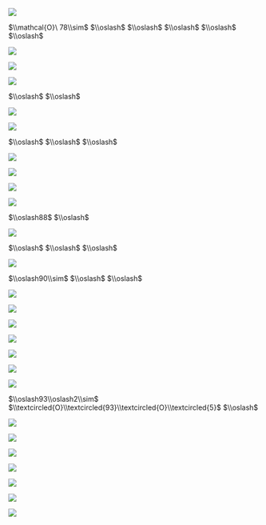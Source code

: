 ![](https://www.nta.go.jp/tmp/7a9232ab-9ed3-4250-924f-c332474c8d1a/images/504d3b3b9e1627075cc7a08f21d4c9852c357223a1d9e0f52b3a3cbc5ef1cda7.jpg)

$\\mathcal{O}\ 78\\sim$ $\\oslash$ $\\oslash$ $\\oslash$ $\\oslash$ $\\oslash$

![](https://www.nta.go.jp/tmp/7a9232ab-9ed3-4250-924f-c332474c8d1a/images/8811bd6c31ff401c54591d58034f3a7d1d98319e04ccccfb6c51687f40b5f2d6.jpg)

![](https://www.nta.go.jp/tmp/7a9232ab-9ed3-4250-924f-c332474c8d1a/images/89995b2878d2e4306a4f25f20b0f4503a6afd444ebcf2151ec0ae4cb6d4e4f7a.jpg)

![](https://www.nta.go.jp/tmp/7a9232ab-9ed3-4250-924f-c332474c8d1a/images/8c3287e0024ba9b035610ecfe96915569a0527bc2734934e366b9c4b2aaa963f.jpg)

$\\oslash$ $\\oslash$

![](https://www.nta.go.jp/tmp/7a9232ab-9ed3-4250-924f-c332474c8d1a/images/6ce515b330d02474d129a2e313f4324cd927e3c0f3ba85ad509495fc9ab1fa66.jpg)

![](https://www.nta.go.jp/tmp/7a9232ab-9ed3-4250-924f-c332474c8d1a/images/685a29d26d502094904604d01b74665457e2ed9876bdc0f9231109d94db541dc.jpg)

$\\oslash$ $\\oslash$ $\\oslash$

![](https://www.nta.go.jp/tmp/7a9232ab-9ed3-4250-924f-c332474c8d1a/images/b738b99927045fe2355ad3c1a8c67aff6387ef248463df80ef1f7cf7fff34386.jpg)

![](https://www.nta.go.jp/tmp/7a9232ab-9ed3-4250-924f-c332474c8d1a/images/70a10463fbfc9e58bae95368b3accf79d5435d154a998c3e7811960148e69424.jpg)

![](https://www.nta.go.jp/tmp/7a9232ab-9ed3-4250-924f-c332474c8d1a/images/2bc7ddc0cb81d2ff16a51d1c286d444a091c8b8c1c6698cfb11138f50191e1d3.jpg)

![](https://www.nta.go.jp/tmp/7a9232ab-9ed3-4250-924f-c332474c8d1a/images/eb5b9b67c96bee6793646194b5c4efa94129a1b1a7b9315864023d424035e683.jpg)

$\\oslash88$ $\\oslash$

![](https://www.nta.go.jp/tmp/7a9232ab-9ed3-4250-924f-c332474c8d1a/images/956537dc3dad91609ba3ed23f1c9029c4d65b7cc0e4edfc7ac230045d4dde7cf.jpg)

$\\oslash$ $\\oslash$ $\\oslash$

![](https://www.nta.go.jp/tmp/7a9232ab-9ed3-4250-924f-c332474c8d1a/images/84eb9bf441e3d76c234b72bead25b96015322b3d05d69e74b2fb3e834415ff5d.jpg)

$\\oslash90\\sim$ $\\oslash$ $\\oslash$

![](https://www.nta.go.jp/tmp/7a9232ab-9ed3-4250-924f-c332474c8d1a/images/1243e3981c6e6d7cb688ee6b6f1596694b3386f9c54ed7fc1e5fde57464b1c18.jpg)

![](https://www.nta.go.jp/tmp/7a9232ab-9ed3-4250-924f-c332474c8d1a/images/e00003bc22f77ca0e9a731355ac57fb5098307bf4859d42b456fa7aa6ad85dbc.jpg)

![](https://www.nta.go.jp/tmp/7a9232ab-9ed3-4250-924f-c332474c8d1a/images/df5539f687c09959b19a0af5323b7b80307ff0c682c34e8b567dd947a41eb2d5.jpg)

![](https://www.nta.go.jp/tmp/7a9232ab-9ed3-4250-924f-c332474c8d1a/images/b95989c7d5ee32978b602e289133a4f63f41fe0aa5349b5e883386a8a5a302db.jpg)

![](https://www.nta.go.jp/tmp/7a9232ab-9ed3-4250-924f-c332474c8d1a/images/807ab3a3b94aeaef4dcb0f8aa6f7fe4c03c6942c2413acd5b454f9b68de9a631.jpg)

![](https://www.nta.go.jp/tmp/7a9232ab-9ed3-4250-924f-c332474c8d1a/images/cdbd5b68379fe6ebfd07daa1ec55c158442a91eff0657fc3846b8dde3612af1e.jpg)

![](https://www.nta.go.jp/tmp/7a9232ab-9ed3-4250-924f-c332474c8d1a/images/c31546938c7053aee28022be524ebb3a04a4bab1dea444ae149d6083b04ee4f2.jpg)

$\\oslash93\\oslash2\\sim$ $\\textcircled{O}\\textcircled{93}\\textcircled{O}\\textcircled{5}$ $\\oslash$

![](https://www.nta.go.jp/tmp/7a9232ab-9ed3-4250-924f-c332474c8d1a/images/fa3f3e2c79a3b5ca601ae12ea32518472e6308445848371c1f51506d53c57e93.jpg)

![](https://www.nta.go.jp/tmp/7a9232ab-9ed3-4250-924f-c332474c8d1a/images/fd5b5d67ff213bc27dbf1e0cc38352c367a8092364c9310fd57be2965fa6d83a.jpg)

![](https://www.nta.go.jp/tmp/7a9232ab-9ed3-4250-924f-c332474c8d1a/images/1fe5f34c569cf39f6066d5ea95f294c711e981126e02d82e433292dbee165bc3.jpg)

![](https://www.nta.go.jp/tmp/7a9232ab-9ed3-4250-924f-c332474c8d1a/images/fb2af158b27edae84ba5edb96816fa565b743d7abc683e3a8e43ec46e1c39e86.jpg)

![](https://www.nta.go.jp/tmp/7a9232ab-9ed3-4250-924f-c332474c8d1a/images/c0ec5a2880fae44f75584b34550cb1b338f518777f41d77679e86444683f9c33.jpg)

![](https://www.nta.go.jp/tmp/7a9232ab-9ed3-4250-924f-c332474c8d1a/images/7ff4d93b10babb23ce788d1d41ec72c956e672d26794cef3da31e00fa5ecfb9b.jpg)

![](https://www.nta.go.jp/tmp/7a9232ab-9ed3-4250-924f-c332474c8d1a/images/47ee25c0b2c71fd981d901f744039a95bc645fbf851cc76cd77fd3867be9a320.jpg)